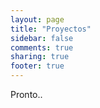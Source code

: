 ```yaml
---
layout: page
title: "Proyectos"
sidebar: false
comments: true
sharing: true
footer: true
---
```


Pronto..